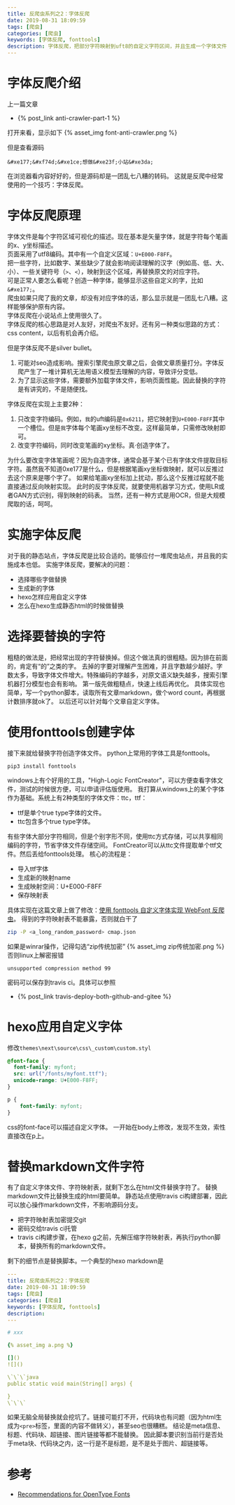 ```yaml
---
title: 反爬虫系列之2：字体反爬
date: 2019-08-31 18:09:59
tags: [爬虫]
categories: [爬虫]
keywords: [字体反爬, fonttools]
description: 字体反爬，把部分字符映射到uft8的自定义字符区间，并且生成一个字体文件，可以正常显示这些区间的字符。利用字符映射表，把原来的字符替换成新字符编码。自定义字体字符数量不能太多。
---
```


# 字体反爬介绍

上一篇文章
- {% post_link anti-crawler-part-1 %}

打开来看，显示如下
{% asset_img font-anti-crawler.png %}

但是查看源码
```
&#xe177;&#xf74d;&#xe1ce;想做&#xe23f;小站&#xe3da;
```
在浏览器看内容好好的，但是源码却是一团乱七八糟的转码。
这就是反爬中经常使用的一个技巧：字体反爬。
<!-- more -->

# 字体反爬原理

字体文件是每个字符区域可视化的描述。现在基本是矢量字体，就是字符每个笔画的x、y坐标描述。  
页面采用了utf8编码。其中有一个自定义区域：`U+E000-F8FF`。  
把一些字符，比如数字、某些缺少了就会影响阅读理解的汉字（例如高、低、大、小）、一些关键符号（`>`、`<`），映射到这个区域，再替换原文的对应字符。  
可是正常人要怎么看呢？创造一种字体，能够显示这些自定义的字，比如`&#xe177;`。  
爬虫如果只爬了我的文章，却没有对应字体的话，那么显示就是一团乱七八糟。这样能够保护原有内容。  
字体反爬在小说站点上使用很久了。  
字体反爬的核心思路是对人友好，对爬虫不友好。还有另一种类似思路的方式：css content，以后有机会再介绍。

但是字体反爬不是silver bullet。
1. 可能对seo造成影响。搜索引擎爬虫原文章之后，会做文章质量打分。字体反爬产生了一堆计算机无法用语义模型去理解的内容，导致评分变低。
2. 为了显示这些字体，需要额外加载字体文件，影响页面性能。因此替换的字符是有讲究的，不是随便找。

字体反爬在实现上主要2种：
1. 只改变字符编码。例如，`我`的uft编码是`0x6211`，把它映射到`U+E000-F8FF`其中一个槽位。但是`我`字体每个笔画xy坐标不改变。这样最简单，只需修改映射即可。
2. 改变字符编码，同时改变笔画的xy坐标。真·创造字体了。

为什么要改变字体笔画呢？因为自造字体，通常会基于某个已有字体文件提取目标字符。虽然我不知道0xe177是什么，但是根据笔画xy坐标做映射，就可以反推过去这个原来是哪个字了。
如果给笔画xy坐标加上扰动，那么这个反推过程就不能直接通过反向映射实现。
此时的反字体反爬，就要使用机器学习方式，使用LR或者GAN方式识别，得到映射的码表。
当然，还有一种方式是用OCR，但是大规模爬取的话，呵呵。

# 实施字体反爬

对于我的静态站点，字体反爬是比较合适的。能够应付一堆爬虫站点，并且我的实施成本也低。
实施字体反爬，要解决的问题：
- 选择哪些字做替换
- 生成新的字体
- hexo怎样应用自定义字体
- 怎么在hexo生成静态html的时候做替换

# 选择要替换的字符

粗糙的做法是，把经常出现的字符替换掉。但这个做法真的很粗糙。因为排在前面的，肯定有“的”之类的字。
去掉的字要对理解产生困难，并且字数越少越好。字数太多，导致字体文件增大。特殊编码的字越多，对原文语义缺失越多，搜索引擎机器打分模型也会有影响。
第一版先做粗糙点，快速上线后再优化。
具体实现也简单，写一个python脚本，读取所有文章markdown，做个word count，再根据计数排序就ok了。
以后还可以针对每个文章自定义字体。

# 使用fonttools创建字体

接下来就给替换字符创造字体文件。
python上常用的字体工具是fonttools。
```
pip3 install fonttools
```
windows上有个好用的工具，"High-Logic FontCreator"，可以方便查看字体文件，测试的时候很方便，可以申请评估版使用。
我打算从windows上的某个字体作为基础。系统上有2种类型的字体文件：ttc，ttf：
- ttf是单个true type字体的文件。
- ttc包含多个true type字体。

有些字体大部分字符相同，但是个别字形不同，使用ttc方式存储，可以共享相同编码的字符，节省字体文件存储空间。
FontCreator可以从ttc文件提取单个ttf文件。然后丢给fonttools处理。
核心的流程是：
- 导入ttf字体
- 生成新的映射name
- 生成映射空间：U+E000-F8FF
- 保存映射表

具体实现在这篇文章上做了修改：[使用 fonttools 自定义字体实现 WebFont 反爬虫](https://seealso.cn/web/use-fonttools-build-webfont-to-anti-crawler)。
得到的字符映射表不能暴露，否则就白干了
```bash
zip -P <a_long_random_password> cmap.json
```
如果是winrar操作，记得勾选“zip传统加密”
{% asset_img zip传统加密.png %}
否则linux上解密报错
```
unsupported compression method 99
```
密码可以保存到travis ci。具体可以参照
- {% post_link travis-deploy-both-github-and-gitee %}


# hexo应用自定义字体

修改`themes\next\source\css\_custom\custom.styl`
```css
@font-face {
  font-family: myfont;
  src: url("/fonts/myfont.ttf");
  unicode-range: U+E000-F8FF;
}

p {
    font-family: myfont;
}
```
css的font-face可以描述自定义字体。
一开始在body上修改，发现不生效，索性直接改在p上。

# 替换markdown文件字符

有了自定义字体文件、字符映射表，就剩下怎么在html文件替换字符了。
替换markdown文件比替换生成的html要简单。
静态站点使用travis ci构建部署，因此可以放心操作markdown文件，不影响源码分支。
- 把字符映射表加密提交git
- 密码交给travis ci托管
- travis ci构建步骤，在hexo g之前，先解压缩字符映射表，再执行python脚本，替换所有的markdown文件。

剩下的细节点是替换脚本。一个典型的hexo markdown是
```yml
---
title: 反爬虫系列之2：字体反爬
date: 2019-08-31 18:09:59
tags: [爬虫]
categories: [爬虫]
keywords: [字体反爬, fonttools]
description:
---

# xxx

{% asset_img a.png %}

[]()
![]()

\`\`\`java
public static void main(String[] args) {

}
\`\`\`

```
如果无脑全局替换就会挖坑了。链接可能打不开，代码块也有问题（因为html生成为`<pre>`标签，里面的内容不做转义），甚至seo也很糟糕。
结论是meta信息、标题、代码块、超链接、图片链接等都不能替换。
因此脚本要识别当前行是否处于meta块、代码块之内，这一行是不是标题，是不是处于图片、超链接等。

# 参考

- [Recommendations for OpenType Fonts](https://docs.microsoft.com/en-us/typography/opentype/spec/recom)
